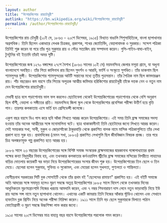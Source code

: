 ```yaml
---
layout: author
title: "উপেন্দ্রকিশোর রায়চৌধুরী"
autlink: "https://bn.wikipedia.org/wiki/উপেন্দ্রকিশোর_রায়চৌধুরী"
permalink: /author/উপেন্দ্রকিশোর-রায়চৌধুরী/
---
```

উপেন্দ্রকিশোর রায় চৌধুরী (১০ই মে, ১৮৬৩ - ২০শে ডিসেম্বর, ১৯১৫) বিখ্যাত বাঙালি শিশুসাহিত্যিক, বাংলা ছাপাখানার অগ্রপথিক। তিনি ছিলেন একাধারে লেখক চিত্রকর, প্রকাশক, শখের জ্যোতির্বিদ, বেহালাবাদক ও সুরকার। সন্দেশ পত্রিকা তিনিই শুরু করেন যা পরে তাঁর পুত্র সুকুমার রায় ও পৌত্র সত্যজিৎ রায় সম্পাদনা করেন। গুপি-গাইন-বাঘা-বাইন, টুনটুনির বই ইত্যাদি তাঁরই অমর সৃষ্টি।

উপেন্দ্রকিশোরের জন্ম ১২৭০ বঙ্গাব্দের ২৭শে বৈশাখ (১৮৬৩ সালের ১০ই মে) ময়মনসিংহ জেলার মসূয়া গ্রামে, যা অধুনা বাংলাদেশে অবস্থিত। তাঁর পিতা কালিনাথ রায় ছিলেন সুদর্শন ও আরবি, ফার্সি ও সংস্কৃতে সুপণ্ডিত। তাঁর ডাকনাম ছিল শ্যামসুন্দর মুন্সী। উপেন্দ্রকিশোর শ্যামসুন্দরের আটটি সন্তানের মধ্যে তৃতীয় পুত্রসন্তান। তাঁর পৈত্রিক নাম ছিল কামদারঞ্জন রায়। পাঁচ বছরেরও কম বয়সে তাঁর পিতার অপুত্রক আত্মীয় জমিদার হরিকিশোর রায়চৌধুরী তাঁকে দত্তক নেন ও নতুন নাম দেন উপেন্দ্রকিশোর রায়চৌধুরী।

মেধাবী ছাত্র বলে পড়াশোনায় ভাল ফল করলেও ছোটোবেলা থেকেই উপেন্দ্রকিশোরের পড়াশোনার থেকে বেশি অনুরাগ ছিল বাঁশী, বেহালা ও সঙ্গীতের প্রতি। ময়মনসিংহ জিলা স্কুল থেকে উপেন্দ্রকিশোর প্রবেশিকা পরীক্ষা উত্তীর্ণ হয়ে বৃত্তি পান। তারপর কলকাতায় এসে ভর্তি হন প্রেসিডেন্সী কলেজে।

একুশ বছর বয়সে বিএ পাস করে ছবি আঁকা শিখতে আরম্ভ করেন উপেন্দ্রকিশোর। এই সময় তিনি ব্রাহ্ম সমাজের সদস্য হওয়ায় তাঁর অনেক আত্মীয়ের সঙ্গে মনোমালিন্য ঘটে। ছাত্র থাকাকালীনই তিনি ছোটোদের জন্যে লিখতে আরম্ভ করেন। সেই সময়কার সখা, সাথী, মুকুল ও জোড়াসাঁকো ঠাকুরবাড়ি থেকে প্রকাশিত বালক নামে মাসিক পত্রিকাগুলিতে তাঁর লেখা প্রকাশ হতে সুরু হয়। প্রথমদিকের (যেমন সখা, ১৮৮৩) প্রকাশিত লেখাগুলি ছিল জীববিজ্ঞান বিষয়ক প্রবন্ধ। তার পরে চিত্র অলঙ্করণযুক্ত গল্প প্রকাশিত হতে আরম্ভ হয়।

১৮৮৬ সালে ২৩ বছরের উপেন্দ্রকিশোরের সঙ্গে বিশিষ্ট সমাজ সংস্কারক ব্রাহ্মসমাজের দ্বারকানাথ গঙ্গোপাধ্যায়ের প্রথম পক্ষের কন্যা বিধুমুখীর বিবাহ হয়, এবং তখনকার কলকাতার কর্নওয়ালিস স্ট্রীটের ব্রাহ্ম সমাজের মন্দিরের বিপরীতে লাহাদের বাড়ির দোতলায় কয়েকটি ঘর ভাড়া নিয়ে উপেন্দ্রকিশোরেরর সংসার জীবন শুরু হয়। উপেন্দ্রকিশোরের তিন ছেলে ও তিন মেয়ে। ছেলেরা হলেন সুকুমার, সুবিনয় ও সুকোমল, এবং মেয়েরা হলেন সুখলতা, পুণ্যলতা ও শান্তিলতা।

যোগীন্দ্রনাথ সরকারের সিটি বুক সোসাইটি থেকে তাঁর প্রথম বই "ছেলেদের রামায়ণ" প্রকাশিত হয়। এই বইটি সমাজে অতি আদরের সঙ্গে সমাদৃত হলেও মুদ্রণ সম্বন্ধে অতৃপ্ত উপেন্দ্রকিশোর ১৮৮৫ সালে বিদেশ থেকে তখনকার দিনের আধুনিকতম মুদ্রণযন্ত্রাংশাদি নিজের খরচায় আমদানি করেন, এবং ৭ নম্বর শিবনারায়ণ দাস লেনে নতুন ভাড়াবাড়ি নিয়ে ইউ রায় অ্যান্ড সন্স নামে নতুন ছাপাখানা খোলেন। এখানের একটি কামরায় তিনি নিজের আঁকার স্টুডিও খোলেন এবং সেখানে হাফটোন ব্লক প্রিন্টিং নিয়ে অনেক পরীক্ষা নিরিক্ষা করেন। ১৯১১ সালে তিনি বড় ছেলে সুকুমারকে বিলাতে পাঠান ফোটোগ্রাফী ও মুদ্রণ সম্বন্ধে উচ্চশিক্ষা লাভ করার জন্যে।

১৯১৫ সালের ২০শে ডিসেম্বর মাত্র বাহান্ন বছর বয়সে উপেন্দ্রকিশোর পরলোক গমন করেন।